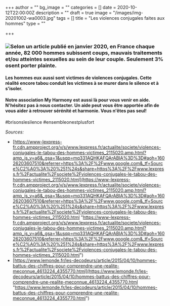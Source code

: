 +++
author = ""
bg_image = ""
categories = []
date = 2020-10-12T22:00:00Z
description = ""
draft = true
image = "/images/img-20201002-wa0003.jpg"
tags = []
title = "Les violences conjugales faites aux hommes"
type = ""

+++
### ![](/images/nous-aussi-les-hommes.png)Selon un article publié en janvier 2020, en France chaque année, 82 000 hommes subissent coups, mauvais traitements et/ou atteintes sexuelles au sein de leur couple. Seulement 3% osent porter plainte.

#### Les hommes eux aussi sont victimes de violences conjugales. Cette réalité encore tabou conduit les victimes à se murer dans le silence et à s'isoler.

#### Notre association My Harmony est aussi là pour vous venir en aide. N'hésitez pas à nous contacter. Un aide peut vous être apportée afin de vous aider à retrouver sérénité et harmonie. Vous n'êtes pas seul!

\#brisonslesilence #ensembleonestplusfort

_Sources:_

* [https://www-lexpress-fr.cdn.ampproject.org/v/s/www.lexpress.fr/actualite/societe/violences-conjugales-le-tabou-des-hommes-victimes_2115020.amp.html?amp_js_v=a6&_gsa=1&usqp=mq331AQHKAFQArABIA%3D%3D#aoh=16026203607510&referrer=https%3A%2F%2Fwww.google.com&_tf=Source%C2%A0%3A%20%251%24s&share=https%3A%2F%2Fwww.lexpress.fr%2Factualite%2Fsociete%2Fviolences-conjugales-le-tabou-des-hommes-victimes_2115020.html](https://www-lexpress-fr.cdn.ampproject.org/v/s/www.lexpress.fr/actualite/societe/violences-conjugales-le-tabou-des-hommes-victimes_2115020.amp.html?amp_js_v=a6&_gsa=1&usqp=mq331AQHKAFQArABIA%3D%3D#aoh=16026203607510&referrer=https%3A%2F%2Fwww.google.com&_tf=Source%C2%A0%3A%20%251%24s&share=https%3A%2F%2Fwww.lexpress.fr%2Factualite%2Fsociete%2Fviolences-conjugales-le-tabou-des-hommes-victimes_2115020.html "https://www-lexpress-fr.cdn.ampproject.org/v/s/www.lexpress.fr/actualite/societe/violences-conjugales-le-tabou-des-hommes-victimes_2115020.amp.html?amp_js_v=a6&_gsa=1&usqp=mq331AQHKAFQArABIA%3D%3D#aoh=16026203607510&referrer=https%3A%2F%2Fwww.google.com&_tf=Source%C2%A0%3A%20%251%24s&share=https%3A%2F%2Fwww.lexpress.fr%2Factualite%2Fsociete%2Fviolences-conjugales-le-tabou-des-hommes-victimes_2115020.html")
* [https://www.lemonde.fr/les-decodeurs/article/2015/04/10/hommes-battus-des-chiffres-pour-comprendre-une-realite-meconnue_4613224_4355770.html](https://www.lemonde.fr/les-decodeurs/article/2015/04/10/hommes-battus-des-chiffres-pour-comprendre-une-realite-meconnue_4613224_4355770.html "https://www.lemonde.fr/les-decodeurs/article/2015/04/10/hommes-battus-des-chiffres-pour-comprendre-une-realite-meconnue_4613224_4355770.html")